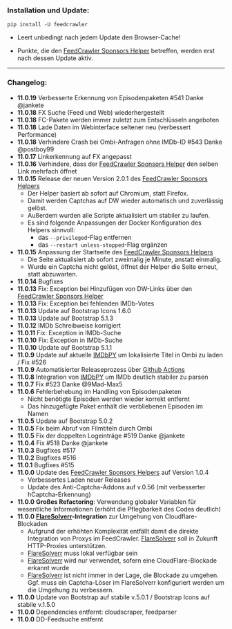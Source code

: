 ### Installation und Update:

`pip install -U feedcrawler`

- Leert unbedingt nach jedem Update den Browser-Cache!

- Punkte, die den [FeedCrawler Sponsors Helper](https://github.com/rix1337/RSScrawler/wiki/5.-FeedCrawler-Sponsors-Helper) betreffen, werden erst nach dessen Update aktiv.

---

### Changelog:
- **11.0.19** Verbesserte Erkennung von Episodenpaketen #541 Danke @jankete
- **11.0.18** FX Suche (Feed und Web) wiederhergestellt
- **11.0.18** FC-Pakete werden immer zuletzt zum Entschlüsseln angeboten
- **11.0.18** Lade Daten im Webinterface seltener neu (verbessert Performance)
- **11.0.18** Verhindere Crash bei Ombi-Anfragen ohne IMDb-ID #543 Danke @postboy99
- **11.0.17** Linkerkennung auf FX angepasst
- **11.0.16** Verhindere, dass der [FeedCrawler Sponsors Helper](https://github.com/rix1337/RSScrawler/wiki/5.-FeedCrawler-Sponsors-Helper) den
  selben Link mehrfach öffnet
- **11.0.15** Release der neuen Version 2.0.1 des [FeedCrawler Sponsors Helpers](https://github.com/rix1337/RSScrawler/wiki/5.-FeedCrawler-Sponsors-Helper)
  - Der Helper basiert ab sofort auf Chromium, statt Firefox.
  - Damit werden Captchas auf DW wieder automatisch und zuverlässig gelöst.
  - Außerdem wurden alle Scripte aktualisiert um stabiler zu laufen.
  - Es sind folgende Anpassungen der Docker Konfiguration des Helpers sinnvoll:
    - das `--privileged`-Flag entfernen
    - das `--restart unless-stopped`-Flag ergänzen
- **11.0.15** Anpassung der Startseite des [FeedCrawler Sponsors Helpers](https://github.com/rix1337/RSScrawler/wiki/5.-FeedCrawler-Sponsors-Helper)
  - Die Seite aktualisiert ab sofort zweimalig je Minute, anstatt einmalig.
  - Wurde ein Captcha nicht gelöst, öffnet der Helper die Seite erneut, statt abzuwarten.
- **11.0.14** Bugfixes
- **11.0.13** Fix: Exception bei Hinzufügen von DW-Links über den [FeedCrawler Sponsors Helper](https://github.com/rix1337/RSScrawler/wiki/5.-FeedCrawler-Sponsors-Helper)
- **11.0.13** Fix: Exception bei fehlenden IMDb-Votes
- **11.0.13** Update auf Bootstrap Icons 1.6.0
- **11.0.13** Update auf Bootstrap 5.1.3
- **11.0.12** IMDb Schreibweise korrigiert
- **11.0.11** Fix: Exception in IMDb-Suche
- **11.0.10** Fix: Exception in IMDb-Suche
- **11.0.10** Update auf Bootstrap 5.1.1
- **11.0.9** Update auf aktuelle [IMDbPY](https://imdbpy.github.io/) um lokalisierte Titel in Ombi zu laden / Fix #526
- **11.0.9** Automatisierter Releaseprozess über [Github Actions](https://github.com/rix1337/FeedCrawler/actions/workflows/CreateRelease.yml)
- **11.0.8** Integration von [IMDbPY](https://imdbpy.github.io/) um IMDb deutlich stabiler zu parsen
- **11.0.7** Fix #523 Danke @9Mad-Max5
- **11.0.6** Fehlerbehebung im Handling von Episodenpaketen
  - Nicht benötigte Episoden werden wieder korrekt entfernt
  - Das hinzugefügte Paket enthält die verbliebenen Episoden im Namen
- **11.0.5** Update auf Bootstrap 5.0.2
- **11.0.5** Fix beim Abruf von Filmtiteln durch Ombi
- **11.0.5** Fix der doppelten Logeinträge #519 Danke @jankete
- **11.0.4** Fix #518 Danke @jankete
- **11.0.3** Bugfixes #517
- **11.0.2** Bugfixes #516
- **11.0.1** Bugfixes #515
- **11.0.0**  Update des [FeedCrawler Sponsors Helpers](https://github.com/rix1337/RSScrawler/wiki/5.-FeedCrawler-Sponsors-Helper) auf Version 1.0.4
  - Verbessertes Laden neuer Releases
  - Update des Anti-Captcha-Addons auf v.0.56 (mit verbesserter hCaptcha-Erkennung)
- **11.0.0** **Großes Refactoring**: Verwendung globaler Variablen für wesentliche Informationen (erhöht die Pflegbarkeit des Codes deutlich)
- **11.0.0** **[FlareSolverr](https://github.com/FlareSolverr/FlareSolverr)-Integration** zur Umgehung von Cloudflare-Blockaden
  - Aufgrund der erhöhten Komplexität entfällt damit die direkte Integration von Proxys im FeedCrawler. [FlareSolverr](https://github.com/FlareSolverr/FlareSolverr) soll in Zukunft HTTP-Proxies unterstützen.
  - [FlareSolverr](https://github.com/FlareSolverr/FlareSolverr) muss lokal verfügbar sein
  - [FlareSolverr](https://github.com/FlareSolverr/FlareSolverr) wird nur verwendet, sofern eine CloudFlare-Blockade erkannt wurde
  - [FlareSolverr](https://github.com/FlareSolverr/FlareSolverr) ist nicht immer in der Lage, die Blockade zu umgehen. Ggf. muss ein Captcha-Löser im FlareSolverr konfiguriert werden um die Umgehung zu verbessern.
- **11.0.0** Update von Bootstrap auf stabile v.5.0.1 / Bootstrap Icons auf stabile v.1.5.0
- **11.0.0** Dependencies entfernt: cloudscraper, feedparser
- **11.0.0** DD-Feedsuche entfernt
